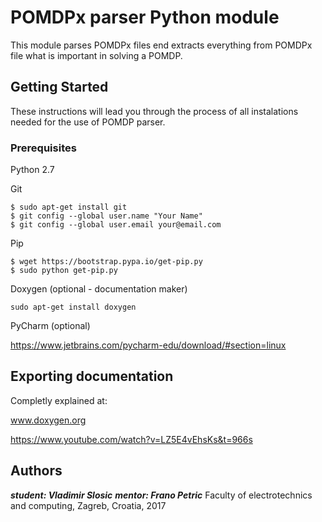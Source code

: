 # POMDPx parser Python module

This module parses POMDPx files end extracts everything from POMDPx file what is important in solving a POMDP.

## Getting Started 

These instructions will lead you through the process of all instalations needed for the use of POMDP parser.

### Prerequisites

Python 2.7

Git
```
$ sudo apt-get install git
$ git config --global user.name "Your Name"
$ git config --global user.email your@email.com

```

Pip
```
$ wget https://bootstrap.pypa.io/get-pip.py
$ sudo python get-pip.py
```

Doxygen (optional - documentation maker)
```
sudo apt-get install doxygen
```

PyCharm (optional)

https://www.jetbrains.com/pycharm-edu/download/#section=linux

## Exporting documentation

Completly explained at:

www.doxygen.org

https://www.youtube.com/watch?v=LZ5E4vEhsKs&t=966s


## Authors

***student: Vladimir Slosic***
***mentor: Frano Petric***
Faculty of electrotechnics and computing, Zagreb, Croatia, 2017
